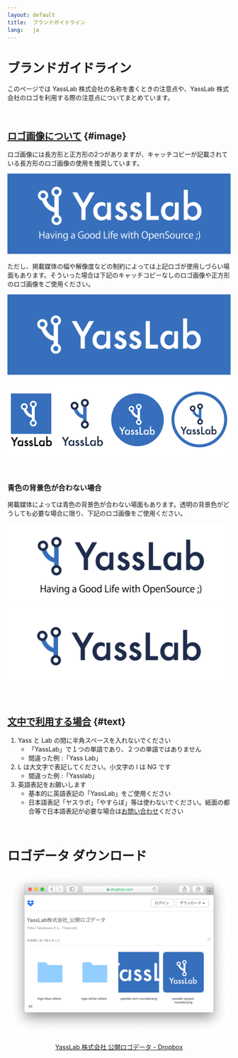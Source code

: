 ```yaml
---
layout: default
title:  ブランドガイドライン
lang:   ja
---
```


# ブランドガイドライン

このページでは YassLab 株式会社の名称を書くときの注意点や、YassLab 株式会社のロゴを利用する際の注意点についてまとめています。

<br>

## [ロゴ画像について](#image) {#image}

ロゴ画像には長方形と正方形の2つがありますが、キャッチコピーが記載されている長方形のロゴ画像の使用を推奨しています。

![背景青で長方形、キャッチコピーあり](/img/logos/1076x389.png)

ただし、掲載媒体の幅や解像度などの制約によっては上記ロゴが使用しづらい場面もあります。そういった場合は下記のキャッチコピーなしのロゴ画像や正方形のロゴ画像をご使用ください。

![背景青で長方形、キャッチコピーなし](/img/logos/1076x389_no-text.png)

![いろいろなロゴパターン](/img/brand-pattern.jpg)

<br>

### 青色の背景色が合わない場合

掲載媒体によっては青色の背景色が合わない場面もあります。透明の背景色がどうしても必要な場合に限り、下記のロゴ画像をご使用ください。

![背景白で長方形、キャッチコピーあり](/img/logos/1076x389_white.jpg)
![背景白で長方形、キャッチコピーなし](/img/logos/1076x389_white_no-text.jpg)

<!--
## カタカナの場合
![カタカナの場合-背景青](/img/katakana-blue.png)
![カタカナの場合-背景白](/img/katakana-white.jpg)
-->

<br>

## [文中で利用する場合](#text) {#text}
1. Yass と Lab の間に半角スペースを入れないでください
   - 「YassLab」で１つの単語であり、２つの単語ではありません
   - 間違った例 :「Yass Lab」
2. L は大文字で表記してください。小文字の l は NG です
   - 間違った例 :「Yasslab」
3. 英語表記をお願いします
   - 基本的に英語表記の「YassLab」をご使用ください
   - 日本語表記「ヤスラボ」「やすらぼ」等は使わないでください。紙面の都合等で日本語表記が必要な場合は[お問い合わせ](#contact-form)ください

<br>

#  ロゴデータ ダウンロード

[![Screenshot: 公開ロゴデータ - Dropbox](/img/logos-on-dropbox.png)](https://www.dropbox.com/sh/mvjm7ascrn85awb/AADIoBdfQN7YUv3O3jAGfpVGa?dl=0)

<center><a href="https://www.dropbox.com/sh/mvjm7ascrn85awb/AADIoBdfQN7YUv3O3jAGfpVGa?dl=0">YassLab 株式会社 公開ロゴデータ - Dropbox</a></center>

<br>

<div id="contact"></div>
